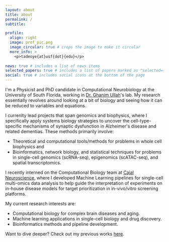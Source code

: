 ```yaml
---
layout: about
title: about
permalink: /
subtitle:

profile:
  align: right
  image: prof_pic.png
  image_circular: true # crops the image to make it circular
  more_info: >
    <p>tadeoye{at}usf{dot}{edu}</p>
    
news: true # includes a list of news items
selected_papers: true # includes a list of papers marked as "selected={true}"
social: true # includes social icons at the bottom of the page
---
```


I'm a Physicist and PhD candidate in Computational Neurobiology at the University of South Florida, working in [Dr. Ghanim Ullah](http://faculty.cas.usf.edu/gullah/)'s lab. My research essentially revolves around looking at a bit of biology and seeing how it can be reduced to variables and equations. 

I currenlty lead projects that span genomics and biophysics, where I specifically apply systems biology strategies to uncover the cell-type-specific mechanisms of synaptic dysfunction in Alzheimer's disease and related dementias. These methods primarily involve: 
  - Theoretical and computational tools/methods for problems in whole cell biophysics and
  - Bioinformatics, network biology, and statistical techniques for problems in single-cell genomics (scRNA-seq), epigenomics (scATAC-seq), and spatial transcriptomics. 

I recently interned on the Computational Biology team at [Cajal Neuroscience](https://www.cajalneuro.com/), where I developed Machine Learning pipelines for single-cell multi-omics data analysis to help guide the interpretation of experiments on in-house disease models for target prioritization in in-vivo/vitro screening platforms.

My current research interests are:

  - Computational biology for complex brain diseases and aging.
  - Machine learning applications in single-cell biology and drug discovery.
  - Bioinformatics methods and pipeline development.

Want to dive deeper? Check out my previous works [here](https://scholar.google.com/citations?user=CkMw3EkAAAAJ&hl=en).
